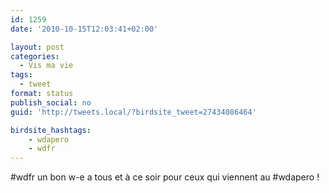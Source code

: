 ```yaml
---
id: 1259
date: '2010-10-15T12:03:41+02:00'

layout: post
categories:
  - Vis ma vie
tags:
  - tweet
format: status
publish_social: no
guid: 'http://tweets.local/?birdsite_tweet=27434086464'

birdsite_hashtags:
    - wdapero
    - wdfr
---
```


\#wdfr un bon w-e a tous et à ce soir pour ceux qui viennent au #wdapero !